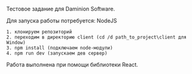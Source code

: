 Тестовое задание для Daminion Software.

Для запуска работы потребуется: NodeJS

    1. клонируем репозиторий
    2. переходим в директорию client (cd /d path_to_project\client для Window)
    3. npm install (подключаем node-модули)
    4. npm run dev (запускаем дев сервер) 
    
Работа выполнена при помощи библиотеки React.

